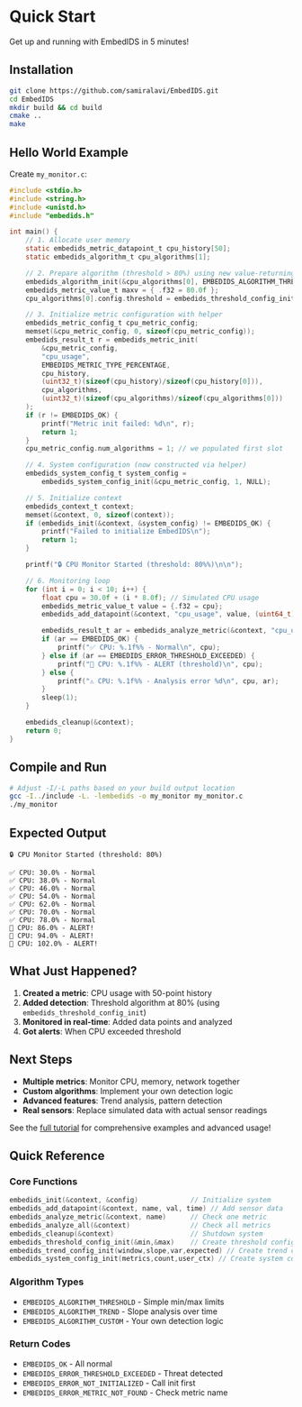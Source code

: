 # Quick Start

Get up and running with EmbedIDS in 5 minutes!

## Installation

```bash
git clone https://github.com/samiralavi/EmbedIDS.git
cd EmbedIDS
mkdir build && cd build
cmake ..
make
```

## Hello World Example

Create `my_monitor.c`:

```c
#include <stdio.h>
#include <string.h>
#include <unistd.h>
#include "embedids.h"

int main() {
    // 1. Allocate user memory
    static embedids_metric_datapoint_t cpu_history[50];
    static embedids_algorithm_t cpu_algorithms[1];

    // 2. Prepare algorithm (threshold > 80%) using new value-returning config helpers
    embedids_algorithm_init(&cpu_algorithms[0], EMBEDIDS_ALGORITHM_THRESHOLD, true);
    embedids_metric_value_t maxv = { .f32 = 80.0f };
    cpu_algorithms[0].config.threshold = embedids_threshold_config_init(NULL, &maxv);

    // 3. Initialize metric configuration with helper
    embedids_metric_config_t cpu_metric_config;
    memset(&cpu_metric_config, 0, sizeof(cpu_metric_config));
    embedids_result_t r = embedids_metric_init(
        &cpu_metric_config,
        "cpu_usage",
        EMBEDIDS_METRIC_TYPE_PERCENTAGE,
        cpu_history,
        (uint32_t)(sizeof(cpu_history)/sizeof(cpu_history[0])),
        cpu_algorithms,
        (uint32_t)(sizeof(cpu_algorithms)/sizeof(cpu_algorithms[0]))
    );
    if (r != EMBEDIDS_OK) {
        printf("Metric init failed: %d\n", r);
        return 1;
    }
    cpu_metric_config.num_algorithms = 1; // we populated first slot

    // 4. System configuration (now constructed via helper)
    embedids_system_config_t system_config =
        embedids_system_config_init(&cpu_metric_config, 1, NULL);

    // 5. Initialize context
    embedids_context_t context;
    memset(&context, 0, sizeof(context));
    if (embedids_init(&context, &system_config) != EMBEDIDS_OK) {
        printf("Failed to initialize EmbedIDS\n");
        return 1;
    }

    printf("🔒 CPU Monitor Started (threshold: 80%%)\n\n");

    // 6. Monitoring loop
    for (int i = 0; i < 10; i++) {
        float cpu = 30.0f + (i * 8.0f); // Simulated CPU usage
        embedids_metric_value_t value = {.f32 = cpu};
        embedids_add_datapoint(&context, "cpu_usage", value, (uint64_t)time(NULL) * 1000ULL);

        embedids_result_t ar = embedids_analyze_metric(&context, "cpu_usage");
        if (ar == EMBEDIDS_OK) {
            printf("✅ CPU: %.1f%% - Normal\n", cpu);
        } else if (ar == EMBEDIDS_ERROR_THRESHOLD_EXCEEDED) {
            printf("🚨 CPU: %.1f%% - ALERT (threshold)\n", cpu);
        } else {
            printf("⚠️ CPU: %.1f%% - Analysis error %d\n", cpu, ar);
        }
        sleep(1);
    }

    embedids_cleanup(&context);
    return 0;
}
```

## Compile and Run

```bash
# Adjust -I/-L paths based on your build output location
gcc -I../include -L. -lembedids -o my_monitor my_monitor.c
./my_monitor
```

## Expected Output

```
🔒 CPU Monitor Started (threshold: 80%)

✅ CPU: 30.0% - Normal
✅ CPU: 38.0% - Normal
✅ CPU: 46.0% - Normal
✅ CPU: 54.0% - Normal
✅ CPU: 62.0% - Normal
✅ CPU: 70.0% - Normal
✅ CPU: 78.0% - Normal
🚨 CPU: 86.0% - ALERT!
🚨 CPU: 94.0% - ALERT!
🚨 CPU: 102.0% - ALERT!
```

## What Just Happened?

1. **Created a metric**: CPU usage with 50-point history
2. **Added detection**: Threshold algorithm at 80% (using `embedids_threshold_config_init`)
3. **Monitored in real-time**: Added data points and analyzed
4. **Got alerts**: When CPU exceeded threshold

## Next Steps

- **Multiple metrics**: Monitor CPU, memory, network together
- **Custom algorithms**: Implement your own detection logic
- **Advanced features**: Trend analysis, pattern detection
- **Real sensors**: Replace simulated data with actual sensor readings

See the [full tutorial](tutorial.md) for comprehensive examples and advanced usage!

## Quick Reference

### Core Functions
```c
embedids_init(&context, &config)             // Initialize system
embedids_add_datapoint(&context, name, val, time) // Add sensor data
embedids_analyze_metric(&context, name)      // Check one metric
embedids_analyze_all(&context)               // Check all metrics
embedids_cleanup(&context)                   // Shutdown system
embedids_threshold_config_init(&min,&max)    // Create threshold config (NULL to skip one side)
embedids_trend_config_init(window,slope,var,expected) // Create trend config
embedids_system_config_init(metrics,count,user_ctx) // Create system config
```

### Algorithm Types
- `EMBEDIDS_ALGORITHM_THRESHOLD` - Simple min/max limits
- `EMBEDIDS_ALGORITHM_TREND` - Slope analysis over time
- `EMBEDIDS_ALGORITHM_CUSTOM` - Your own detection logic

### Return Codes
- `EMBEDIDS_OK` - All normal
- `EMBEDIDS_ERROR_THRESHOLD_EXCEEDED` - Threat detected
- `EMBEDIDS_ERROR_NOT_INITIALIZED` - Call init first
- `EMBEDIDS_ERROR_METRIC_NOT_FOUND` - Check metric name
